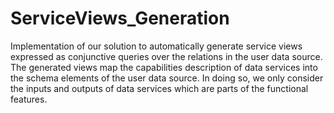 # ServiceViews_Generation
Implementation of our solution to automatically generate service views expressed as conjunctive queries over the relations in the user data source.  The generated views map the capabilities description of data services into the schema elements of the user data source. In doing so, we only consider the inputs and outputs of data services which are parts of the functional features.
